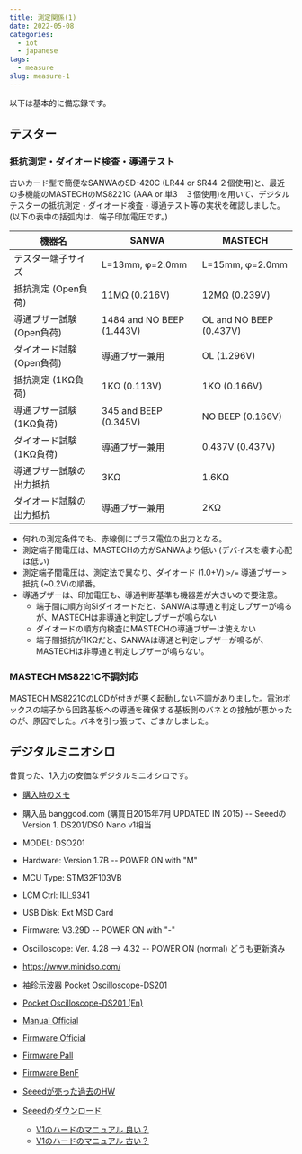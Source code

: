 ```yaml
---
title: 測定関係(1)
date: 2022-05-08
categories:
  - iot
  - japanese
tags:
  - measure
slug: measure-1
---
```


以下は基本的に備忘録です。

## テスター

### 抵抗測定・ダイオード検査・導通テスト

古いカード型で簡便なSANWAのSD-420C (LR44 or SR44
２個使用)と、最近の多機能のMASTECHのMS8221C (AAA or 単3　３個使用)を用いて、デジタルテスターの抵抗測定・ダイオード検査・導通テスト等の実状を確認しました。(以下の表中の括弧内は、端子印加電圧です。)

機器名               | SANWA            | MASTECH          |
---------------------|------------------|------------------|
テスター端子サイズ   | L=13mm, φ=2.0mm  | L=15mm, φ=2.0mm  |
抵抗測定 (Open負荷)          | 11MΩ (0.216V)    | 12MΩ (0.239V)    |
導通ブザー試験 (Open負荷)    | 1484 and NO BEEP (1.443V) | OL and NO BEEP (0.437V) |
ダイオード試験 (Open負荷)    | 導通ブザー兼用   | OL (1.296V)      |
抵抗測定 (1KΩ負荷)           | 1KΩ (0.113V)     | 1KΩ (0.166V)     |
導通ブザー試験 (1KΩ負荷)     | 345 and BEEP (0.345V) | NO BEEP (0.166V) |
ダイオード試験 (1KΩ負荷)     | 導通ブザー兼用   | 0.437V (0.437V)  |
導通ブザー試験の出力抵抗   | 3KΩ              | 1.6KΩ            |
ダイオード試験の出力抵抗   | 導通ブザー兼用   | 2KΩ              |

* 何れの測定条件でも、赤線側にプラス電位の出力となる。
* 測定端子間電圧は、MASTECHの方がSANWAより低い (デバイスを壊す心配は低い)
* 測定端子間電圧は、測定法で異なり、ダイオード (1.0+V) `>/=` 導通ブザー `>` 抵抗 (~0.2V)の順番。
* 導通ブザーは、印加電圧も、導通判断基準も機器差が大きいので要注意。
  * 端子間に順方向Siダイオードだと、SANWAは導通と判定しブザーが鳴るが、MASTECHは非導通と判定しブザーが鳴らない
  * ダイオードの順方向検査にMASTECHの導通ブザーは使えない
  * 端子間抵抗が1KΩだと、SANWAは導通と判定しブザーが鳴るが、MASTECHは非導通と判定しブザーが鳴らない。

### MASTECH MS8221C不調対応

MASTECH MS8221CのLCDが付きが悪く起動しない不調がありました。電池ボックスの端子から回路基板への導通を確保する基板側のバネとの接触が悪かったのが、原因でした。バネを引っ張って、ごまかしました。

## デジタルミニオシロ

昔買った、1入力の安価なデジタルミニオシロです。

* [購入時のメモ](http://goofing-with-computer.blogspot.com/2015/07/dso201.html)
* 購入品 banggood.com (購買日2015年7月 UPDATED IN 2015) -- SeeedのVersion 1. DS201/DSO Nano v1相当
* MODEL: DSO201
* Hardware: Version 1.7B -- POWER ON  with "M"
* MCU Type: STM32F103VB
* LCM Ctrl: ILI_9341
* USB Disk: Ext MSD Card
* Firmware: V3.29D  -- POWER ON with "-"
* Oscilloscope: Ver. 4.28 --> 4.32 -- POWER ON (normal) どうも更新済み

* https://www.minidso.com/
* [袖珍示波器 Pocket Oscilloscope-DS201](https://www.minidso.com/forum.php?mod=forumdisplay&fid=6)
* [Pocket Oscilloscope-DS201 (En)](https://www.minidso.com/forum.php?mod=forumdisplay&fid=53)
* [Manual Official](https://www.minidso.com/forum.php?mod=viewthread&tid=213)
* [Firmware Official](https://www.minidso.com/forum.php?mod=viewthread&tid=408)
* [Firmware Pall](http://www.minidso.com/forum.php?mod=viewthread&tid=634)
* [Firmware BenF](http://www.minidso.com/forum.php?mod=viewthread&tid=638)
* [Seeedが売った過去のHW](https://wiki.seeedstudio.com/DSO_Nano/)
* [Seeedのダウンロード](https://wiki.seeedstudio.com/DSO_Nano_v3/#resources)
    * [V1のハードのマニュアル 良い？](https://www.estudioelectronica.com/wp-content/uploads/2018/09/DS201MANUAL.pdf)
    * [V1のハードのマニュアル 古い？](https://www.sparkfun.com/datasheets/Tools/dsomanual.pdf)

<!--
* [Firmware update ](http://gofirmware.com/content/dso201-firmware-download)
-->
<!-- vim: se ai tw=79: -->

